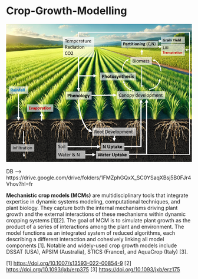 # **Crop-Growth-Modelling**

<p align="center">
<img src="./media/MCM2.png" alt="drawing" width="1000"/>  
</p>
DB --> https://drive.google.com/drive/folders/1FMZphGQxX_SC0YSaqXBsj5B0FJr4Vhov?hl=fr

**Mechanistic crop models (MCMs)** are multidisciplinary tools that integrate expertise in dynamic systems modeling, computational techniques, and plant biology. They capture both the internal mechanisms driving plant growth and the external interactions of these mechanisms within dynamic cropping systems [1][2].
The goal of MCM is to simulate plant growth as the product of a series of interactions among the plant and environment. The model functions as an integrated system of reduced algorithms, each describing a different interaction and cohesively linking all model components [1]. Notable and widely-used crop growth models include DSSAT (USA), APSIM (Australia), STICS (France), and AquaCrop (Italy) [3]. 



[1] https://doi.org/10.1007/s13593-022-00854-9
[2] https://doi.org/10.1093/jxb/erp375
[3] https://doi.org/10.1093/jxb/erz175
